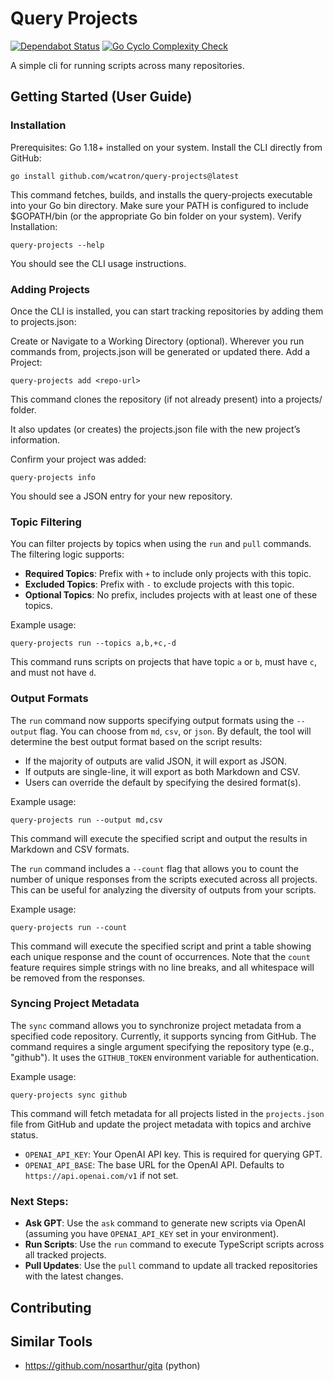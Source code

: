 # Query Projects

[![Dependabot Status](https://api.dependabot.com/badges/status?host=github&repo=wcatron/query-projects)](https://dependabot.com)
[![Go Cyclo Complexity Check](https://github.com/wcatron/query-projects/actions/workflows/gocyclo.yml/badge.svg)](https://github.com/wcatron/query-projects/actions/workflows/gocyclo.yml)

A simple cli for running scripts across many repositories.

## Getting Started (User Guide)

### Installation
Prerequisites:
Go 1.18+ installed on your system.
Install the CLI directly from GitHub:

```
go install github.com/wcatron/query-projects@latest
```

This command fetches, builds, and installs the query-projects executable into your Go bin directory. Make sure your PATH is configured to include $GOPATH/bin (or the appropriate Go bin folder on your system).
Verify Installation:

```
query-projects --help
```

You should see the CLI usage instructions.

### Adding Projects
Once the CLI is installed, you can start tracking repositories by adding them to projects.json:

Create or Navigate to a Working Directory (optional). Wherever you run commands from, projects.json will be generated or updated there.
Add a Project:

```
query-projects add <repo-url>
```

This command clones the repository (if not already present) into a projects/ folder.

It also updates (or creates) the projects.json file with the new project’s information.

Confirm your project was added:

```
query-projects info
```

You should see a JSON entry for your new repository.

### Topic Filtering

You can filter projects by topics when using the `run` and `pull` commands. The filtering logic supports:

- **Required Topics**: Prefix with `+` to include only projects with this topic.
- **Excluded Topics**: Prefix with `-` to exclude projects with this topic.
- **Optional Topics**: No prefix, includes projects with at least one of these topics.

Example usage:
```
query-projects run --topics a,b,+c,-d
```
This command runs scripts on projects that have topic `a` or `b`, must have `c`, and must not have `d`.

### Output Formats

The `run` command now supports specifying output formats using the `--output` flag. You can choose from `md`, `csv`, or `json`. By default, the tool will determine the best output format based on the script results:
- If the majority of outputs are valid JSON, it will export as JSON.
- If outputs are single-line, it will export as both Markdown and CSV.
- Users can override the default by specifying the desired format(s).

Example usage:
```
query-projects run --output md,csv
```
This command will execute the specified script and output the results in Markdown and CSV formats.

The `run` command includes a `--count` flag that allows you to count the number of unique responses from the scripts executed across all projects. This can be useful for analyzing the diversity of outputs from your scripts.

Example usage:
```
query-projects run --count
```
This command will execute the specified script and print a table showing each unique response and the count of occurrences. Note that the `count` feature requires simple strings with no line breaks, and all whitespace will be removed from the responses.

### Syncing Project Metadata

The `sync` command allows you to synchronize project metadata from a specified code repository. Currently, it supports syncing from GitHub. The command requires a single argument specifying the repository type (e.g., "github"). It uses the `GITHUB_TOKEN` environment variable for authentication.

Example usage:
```
query-projects sync github
```
This command will fetch metadata for all projects listed in the `projects.json` file from GitHub and update the project metadata with topics and archive status.

- `OPENAI_API_KEY`: Your OpenAI API key. This is required for querying GPT.
- `OPENAI_API_BASE`: The base URL for the OpenAI API. Defaults to `https://api.openai.com/v1` if not set.

### Next Steps:

- **Ask GPT**: Use the `ask` command to generate new scripts via OpenAI (assuming you have `OPENAI_API_KEY` set in your environment).
- **Run Scripts**: Use the `run` command to execute TypeScript scripts across all tracked projects.
- **Pull Updates**: Use the `pull` command to update all tracked repositories with the latest changes.


## Contributing

## Similar Tools

- https://github.com/nosarthur/gita (python)

